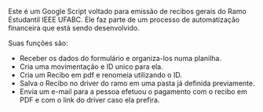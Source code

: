 Este é um Google Script voltado para emissão de recibos gerais do Ramo Estudantil IEEE UFABC. Ele faz parte de um processo de automatização financeira que está sendo desenvolvido.

Suas funções são:

* Receber os dados do formulário e organiza-los numa planilha.
* Cria uma movimentação e ID unico para ela. 
* Cria um Recibo em pdf e renomeia utilizando o ID.
* Salva o Recibo no driver do ramo em uma pasta já definida previamente.
* Envia um e-mail para a pessoa efetuou  o pagamento com o recibo em PDF e com o link do driver caso ela prefira.